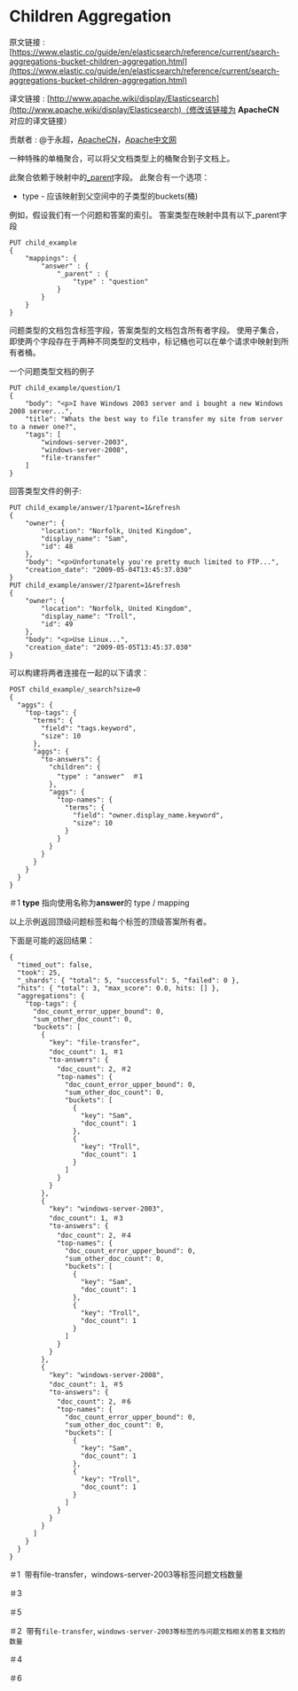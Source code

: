 # Children Aggregation

原文链接 : [https://www.elastic.co/guide/en/elasticsearch/reference/current/search-aggregations-bucket-children-aggregation.html](https://www.elastic.co/guide/en/elasticsearch/reference/current/search-aggregations-bucket-children-aggregation.html)

译文链接 : [http://www.apache.wiki/display/Elasticsearch](http://www.apache.wiki/display/Elasticsearch)（修改该链接为 **ApacheCN** 对应的译文链接）

贡献者 : @于永超，[ApacheCN](/display/~apachecn)，[Apache中文网](/display/~apachechina)

一种特殊的单桶聚合，可以将父文档类型上的桶聚合到子文档上。

此聚合依赖于映射中的[_parent](https://www.elastic.co/guide/en/elasticsearch/reference/current/mapping-parent-field.html)字段。 此聚合有一个选项：

*   type - 应该映射到父空间中的子类型的buckets(桶)

例如，假设我们有一个问题和答案的索引。 答案类型在映射中具有以下_parent字段

```
PUT child_example
{
    "mappings": {
        "answer" : {
            "_parent" : {
                "type" : "question"
            }
        }
    }
}

```

问题类型的文档包含标签字段，答案类型的文档包含所有者字段。 使用子集合，即使两个字段存在于两种不同类型的文档中，标记桶也可以在单个请求中映射到所有者桶。

一个问题类型文档的例子

```
PUT child_example/question/1
{
    "body": "<p>I have Windows 2003 server and i bought a new Windows 2008 server...",
    "title": "Whats the best way to file transfer my site from server to a newer one?",
    "tags": [
        "windows-server-2003",
        "windows-server-2008",
        "file-transfer"
    ]
}
```

回答类型文件的例子:

```
PUT child_example/answer/1?parent=1&refresh
{
    "owner": {
        "location": "Norfolk, United Kingdom",
        "display_name": "Sam",
        "id": 48
    },
    "body": "<p>Unfortunately you're pretty much limited to FTP...",
    "creation_date": "2009-05-04T13:45:37.030"
}
PUT child_example/answer/2?parent=1&refresh
{
    "owner": {
        "location": "Norfolk, United Kingdom",
        "display_name": "Troll",
        "id": 49
    },
    "body": "<p>Use Linux...",
    "creation_date": "2009-05-05T13:45:37.030"
}
```

可以构建将两者连接在一起的以下请求：

```
POST child_example/_search?size=0
{
  "aggs": {
    "top-tags": {
      "terms": {
        "field": "tags.keyword",
        "size": 10
      },
      "aggs": {
        "to-answers": {
          "children": {
            "type" : "answer"  ＃1
          },
          "aggs": {
            "top-names": {
              "terms": {
                "field": "owner.display_name.keyword",
                "size": 10
              }
            }
          }
        }
      }
    }
  }
}
```

＃1 **type** 指向使用名称为**answer**的 type / mapping

以上示例返回顶级问题标签和每个标签的顶级答案所有者。

下面是可能的返回结果：

```
{
  "timed_out": false,
  "took": 25,
  "_shards": { "total": 5, "successful": 5, "failed": 0 },
  "hits": { "total": 3, "max_score": 0.0, hits: [] },
  "aggregations": {
    "top-tags": {
      "doc_count_error_upper_bound": 0,
      "sum_other_doc_count": 0,
      "buckets": [
        {
          "key": "file-transfer",
          "doc_count": 1, ＃1
          "to-answers": {
            "doc_count": 2, ＃2
            "top-names": {
              "doc_count_error_upper_bound": 0,
              "sum_other_doc_count": 0,
              "buckets": [
                {
                  "key": "Sam",
                  "doc_count": 1
                },
                {
                  "key": "Troll",
                  "doc_count": 1
                }
              ]
            }
          }
        },
        {
          "key": "windows-server-2003",
          "doc_count": 1, ＃3
          "to-answers": {
            "doc_count": 2, ＃4
            "top-names": {
              "doc_count_error_upper_bound": 0,
              "sum_other_doc_count": 0,
              "buckets": [
                {
                  "key": "Sam",
                  "doc_count": 1
                },
                {
                  "key": "Troll",
                  "doc_count": 1
                }
              ]
            }
          }
        },
        {
          "key": "windows-server-2008",
          "doc_count": 1, ＃5
          "to-answers": {
            "doc_count": 2, ＃6
            "top-names": {
              "doc_count_error_upper_bound": 0,
              "sum_other_doc_count": 0,
              "buckets": [
                {
                  "key": "Sam",
                  "doc_count": 1
                },
                {
                  "key": "Troll",
                  "doc_count": 1
                }
              ]
            }
          }
        }
      ]
    }
  }
}
```

＃1  带有file-transfer，windows-server-2003等标签问题文档数量

＃3

＃5

＃2  带有`file-transfer`, `windows-server-2003等标签的与问题文档相关的答复文档的数量`

＃4

＃6